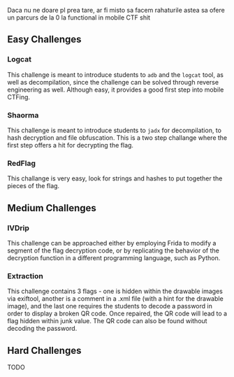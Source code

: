 Daca nu ne doare pl prea tare, ar fi misto sa facem rahaturile astea sa ofere un parcurs de la 0 la functional in mobile CTF shit

## Easy Challenges
### Logcat

This challenge is meant to introduce students to `adb` and the `logcat` tool, as well as decompilation, since the challenge can be solved through reverse engineering as well. Although easy, it provides a good first step into mobile CTFing.

### Shaorma

This challenge is meant to introduce students to `jadx` for decompilation, to hash decryption and file obfuscation. This is a two step challange where the first step offers a hit for decrypting the flag.

### RedFlag

This challange is very easy, look for strings and hashes to put together the pieces of the flag.


## Medium Challenges

### IVDrip

This challenge can be approached either by employing Frida to modify a segment of the flag decryption code, or by replicating the behavior of the decryption function in a different programming language, such as Python.

### Extraction

This challenge contains 3 flags - one is hidden within the drawable images via exiftool, another is a comment in a .xml file (with a hint for the drawable image), and the last one requires the students to decode a password in order to display a broken QR code. Once repaired, the QR code will lead to a flag hidden within junk value. The QR code can also be found without decoding the password.


## Hard Challenges
TODO
